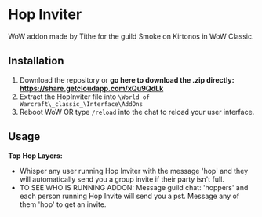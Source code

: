 # Hop Inviter

WoW addon made by Tithe for the guild Smoke on Kirtonos in WoW Classic.

## Installation

1) Download the repository or **go here to download the .zip directly: https://share.getcloudapp.com/xQu9QdLk**
2) Extract the HopInviter file into `\World of Warcraft\_classic_\Interface\AddOns`
3) Reboot WoW OR type `/reload` into the chat to reload your user interface.

## Usage

**Top Hop Layers:**
* Whisper any user running Hop Inviter with the message 'hop' and they will automatically send you a group invite if their party isn't full.
* TO SEE WHO IS RUNNING ADDON: Message guild chat: 'hoppers' and each person running Hop Invite will send you a pst. Message any of them 'hop' to get an invite.